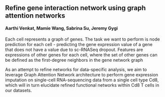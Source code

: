 ## Refine gene interaction network using graph attention networks
#### Aarthi Venkat, Mamie Wang, Sabrina Su, Jeremy Gygi  

Each cell represents a graph of genes. The task we want to perform is node prediction for each cell  - predicting the gene expression value of a gene that does not have a value due to sc-RNASeq dropout. Features are expressions of other genes for each cell, where the set of other genes can be defined as the first-degree neighbors in the gene network graph  

As an attempt to refine networks for data-specific analysis, we aim to leverage Graph Attention Network architecture to perform gene expression imputation on single-cell RNA-sequencing data from a single cell type Cd8, which will in turn elucidate refined functional networks within Cd8 T cells in our datasets.
